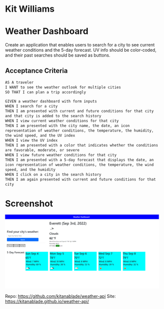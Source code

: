 # Kit Williams
# Weather Dashboard

Create an application that enables users to search for a city to see current weather conditions and the 5-day forecast. UV info should be color-coded, and their past searches should be saved as buttons.

## Acceptance Criteria

```
AS A traveler
I WANT to see the weather outlook for multiple cities
SO THAT I can plan a trip accordingly
```
```
GIVEN a weather dashboard with form inputs
WHEN I search for a city
THEN I am presented with current and future conditions for that city and that city is added to the search history
WHEN I view current weather conditions for that city
THEN I am presented with the city name, the date, an icon representation of weather conditions, the temperature, the humidity, the wind speed, and the UV index
WHEN I view the UV index
THEN I am presented with a color that indicates whether the conditions are favorable, moderate, or severe
WHEN I view future weather conditions for that city
THEN I am presented with a 5-day forecast that displays the date, an icon representation of weather conditions, the temperature, the wind speed, and the humidity
WHEN I click on a city in the search history
THEN I am again presented with current and future conditions for that city
```
# Screenshot
![Screenshot of the finished site](assets/images/WX-dash-screenshot.png)

Repo: https://github.com/kitanablade/weather-api
Site: https://kitanablade.github.io/weather-api/